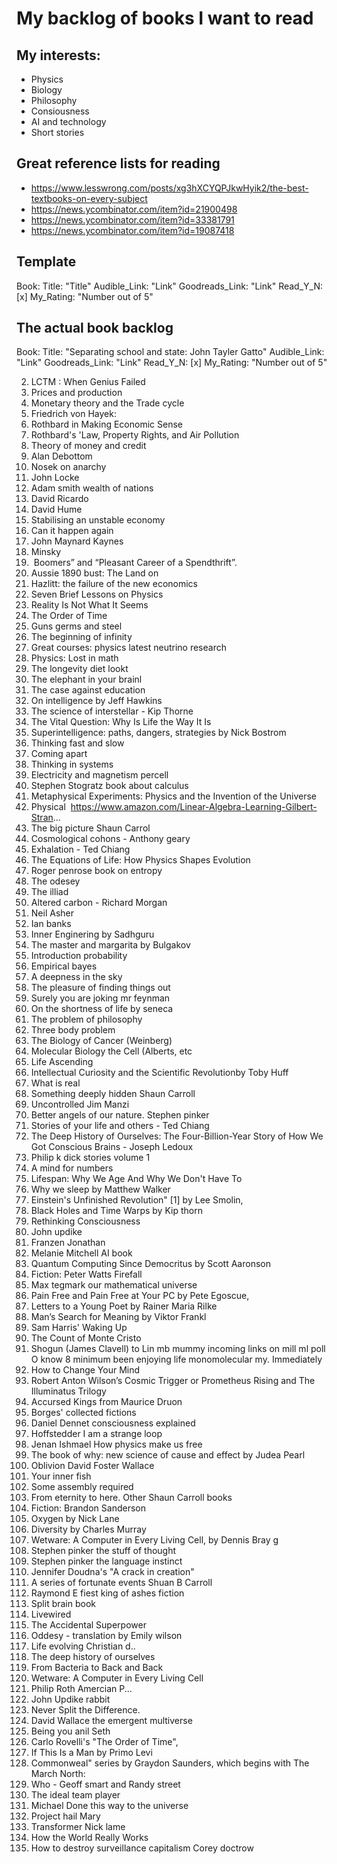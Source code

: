# My backlog of books I want to read

## My interests:
- Physics
- Biology
- Philosophy
- Consiousness
- AI and technology
- Short stories

## Great reference lists for reading
- https://www.lesswrong.com/posts/xg3hXCYQPJkwHyik2/the-best-textbooks-on-every-subject
- https://news.ycombinator.com/item?id=21900498
- https://news.ycombinator.com/item?id=33381791
- https://news.ycombinator.com/item?id=19087418

## Template
Book:
  Title: "Title"
  Audible_Link: "Link"
  Goodreads_Link: "Link"
  Read_Y_N: [x]
  My_Rating: "Number out of 5"

## The actual book backlog

Book:
  Title: "Separating school and state: John Tayler Gatto"
  Audible_Link: "Link"
  Goodreads_Link: "Link"
  Read_Y_N: [x]
  My_Rating: "Number out of 5"

2. LCTM : When Genius Failed
3. Prices and production 
4. Monetary theory and the Trade cycle 
5. Friedrich von Hayek:
6. Rothbard in Making Economic Sense
7. Rothbard's 'Law, Property Rights, and Air Pollution
8. Theory of money and credit
9. Alan Debottom
10. Nosek on anarchy 
11. John Locke
12. Adam smith wealth of nations 
13. David Ricardo
14. David Hume
15. Stabilising an unstable economy 
16. Can it happen again
17. John Maynard Kaynes
18. Minsky
19.  Boomers” and “Pleasant Career of a Spendthrift”. 
20. Aussie 1890 bust: The Land on
21. Hazlitt: the failure of the new economics 
22. Seven Brief Lessons on Physics
23. Reality Is Not What It Seems
24. The Order of Time
25. Guns germs and steel
26. The beginning of infinity 
27. Great courses: physics latest neutrino research 
28. Physics: Lost in math
29. The longevity diet lookt
30. The elephant in your brainl
31. The case against education 
32. On intelligence by Jeff Hawkins
33. The science of interstellar - Kip Thorne
34. The Vital Question: Why Is Life the Way It Is
35. Superintelligence: paths, dangers, strategies by Nick Bostrom
36. Thinking fast and slow
37. Coming apart
38. Thinking in systems 
39. Electricity and magnetism percell
40. Stephen Stogratz book about calculus 
41. Metaphysical Experiments: Physics and the Invention of the Universe
42. Physical  https://www.amazon.com/Linear-Algebra-Learning-Gilbert-Stran...
43. The big picture Shaun Carrol
44. Cosmological cohons - Anthony geary
45. Exhalation - Ted Chiang 
46. The Equations of Life: How Physics Shapes Evolution
47. Roger penrose book on entropy
48. The odesey 
49. The illiad
50. Altered carbon - Richard Morgan 
51. Neil Asher 
52. Ian banks
53. Inner Enginering by Sadhguru
54. The master and margarita by Bulgakov
55. Introduction probability 
56. Empirical bayes 
57. A deepness in the sky
58. The pleasure of finding things out
59. Surely you are joking mr feynman 
60. On the shortness of life by seneca 
61. The problem of philosophy 
62. Three body problem 
63. The Biology of Cancer (Weinberg)
64. Molecular Biology the Cell (Alberts, etc
65. Life Ascending
66. Intellectual Curiosity and the Scientific Revolutionby Toby Huff
67. What is real
68. Something deeply hidden Shaun Carroll
69. Uncontrolled Jim Manzi
70. Better angels of our nature. Stephen pinker
71. Stories of your life and others - Ted Chiang
72. The Deep History of Ourselves: The Four-Billion-Year Story of How We Got Conscious Brains - Joseph Ledoux
73. Philip k dick stories volume 1
74. A mind for numbers
75. Lifespan: Why We Age And Why We Don't Have To
76. Why we sleep by Matthew Walker
77. Einstein's Unfinished Revolution" [1] by Lee Smolin,
78. Black Holes and Time Warps by Kip thorn
79. Rethinking Consciousness
80. John updike
81. Franzen Jonathan
82. Melanie Mitchell AI book
83. Quantum Computing Since Democritus by Scott Aaronson
84. Fiction: Peter Watts Firefall
85. Max tegmark our mathematical universe
86. Pain Free and Pain Free at Your PC by Pete Egoscue,
87. Letters to a Young Poet by Rainer Maria Rilke
88. Man’s Search for Meaning by Viktor Frankl
89. Sam Harris' Waking Up
90. The Count of Monte Cristo
91. Shogun (James Clavell) to Lin mb mummy incoming links on mill ml poll O know 8 minimum been enjoying life monomolecular my. Immediately
92. How to Change Your Mind
93. Robert Anton Wilson’s Cosmic Trigger or Prometheus Rising and The Illuminatus Trilogy
94. Accursed Kings from Maurice Druon
95. Borges' collected fictions
96. Daniel Dennet consciousness explained
97. Hoffstedder I am a strange loop
98. Jenan Ishmael How physics make us free
99. The book of why: new science of cause and effect by Judea Pearl
100. Oblivion David Foster Wallace
101. Your inner fish
102. Some assembly required
103. From eternity to here. Other Shaun Carroll books 
104. Fiction: Brandon Sanderson
105. Oxygen by Nick Lane
106. Diversity by Charles Murray
107. Wetware: A Computer in Every Living Cell, by Dennis Bray g
108. Stephen pinker the stuff of thought
109. Stephen pinker the language instinct
110. Jennifer Doudna's "A crack in creation"
111. A series of fortunate events Shuan B Carroll
112. Raymond E fiest king of ashes fiction
113. Split brain book
114. Livewired
115. The Accidental Superpower
116. Oddesy - translation by Emily wilson
117. Life evolving Christian d..
118. The deep history of ourselves
119. From Bacteria to Back and Back
120. Wetware: A Computer in Every Living Cell
121. Philip Roth Amercian P...
122. John Updike rabbit
123. Never Split the Difference.
124. David Wallace the emergent multiverse
125. Being you anil Seth
126. Carlo Rovelli's "The Order of Time",
127. If This Is a Man by Primo Levi
128. Commonweal" series by Graydon Saunders, which begins with The March North:
129. Who - Geoff smart and Randy street
130. The ideal team player
131. Michael Done this way to the universe
132. Project hail Mary
133. Transformer Nick lame
134. How the World Really Works
135. How to destroy surveillance capitalism Corey doctrow
